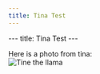 ```yaml
---
title: Tina Test
---
```


\---
title: Tina Test
\---

Here is a photo from tina:\
![Tine the llama](/images/Tina.jpg)

